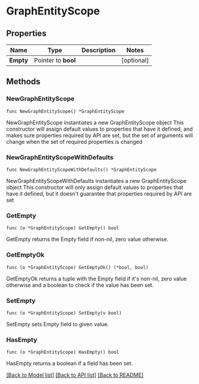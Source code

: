 # GraphEntityScope

## Properties

Name | Type | Description | Notes
------------ | ------------- | ------------- | -------------
**Empty** | Pointer to **bool** |  | [optional] 

## Methods

### NewGraphEntityScope

`func NewGraphEntityScope() *GraphEntityScope`

NewGraphEntityScope instantiates a new GraphEntityScope object
This constructor will assign default values to properties that have it defined,
and makes sure properties required by API are set, but the set of arguments
will change when the set of required properties is changed

### NewGraphEntityScopeWithDefaults

`func NewGraphEntityScopeWithDefaults() *GraphEntityScope`

NewGraphEntityScopeWithDefaults instantiates a new GraphEntityScope object
This constructor will only assign default values to properties that have it defined,
but it doesn't guarantee that properties required by API are set

### GetEmpty

`func (o *GraphEntityScope) GetEmpty() bool`

GetEmpty returns the Empty field if non-nil, zero value otherwise.

### GetEmptyOk

`func (o *GraphEntityScope) GetEmptyOk() (*bool, bool)`

GetEmptyOk returns a tuple with the Empty field if it's non-nil, zero value otherwise
and a boolean to check if the value has been set.

### SetEmpty

`func (o *GraphEntityScope) SetEmpty(v bool)`

SetEmpty sets Empty field to given value.

### HasEmpty

`func (o *GraphEntityScope) HasEmpty() bool`

HasEmpty returns a boolean if a field has been set.


[[Back to Model list]](../README.md#documentation-for-models) [[Back to API list]](../README.md#documentation-for-api-endpoints) [[Back to README]](../README.md)


